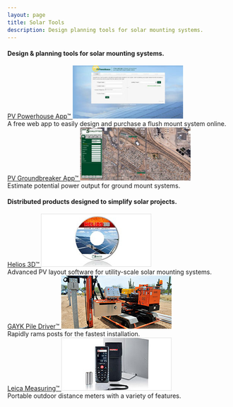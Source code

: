 ```yaml
---
layout: page
title: Solar Tools
description: Design planning tools for solar mounting systems. 
---
```


<h4>Design &amp; planning tools for solar mounting systems.</h4>
<section class="row">

<div class="system-options col-md-4 col-sm-6 col-xs-12">
<a target="_blank" href="http://www.pvpowerhouse.com">PV Powerhouse App™
<img src="images/solar-tools-pvpowerhouse.jpg" width="250" height="120" class="img-responsive" title="PvMax" alt="PV Powerhouse"></a><br>
 <span class="description">A free web app to easily design and purchase a flush mount system online.</span>
</div>
 <div class="system-options col-md-4 col-sm-6 col-xs-12">
      <a target="_blank" href="http://www.pvgroundbreaker.com">PV Groundbreaker App™
      <img src="images/solar-tools-pvgroundbreaker.jpg" width="250" height="120" class="img-responsive" title="PvMini" alt="PV Groundbreaker"></a><br>
      <span class="description">Estimate potential power output for ground mount systems.</span>
</div>
</section>
<h4>Distributed products designed to simplify solar projects.</h4>
<section class="row">
 
 
<div class="system-options col-md-4 col-sm-4 col-xs-12">
     <a href="helios-3d.html">Helios 3D™
     <img src="images/solar-tools-helios.jpg" width="250" height="120" class="img-responsive" alt="Helios 3D"></a><br>
     <span class="description">Advanced PV layout software for utility-scale solar mounting systems.</span>
</div>
<div class="system-options col-md-4 col-sm-4 col-xs-12 ">
     <a href="gayk.html">GAYK Pile Driver™
     <img src="images/solar-tools-gayk.jpg" width="250" height="120" class="img-responsive" alt="GAYK Pile Driver"></a><br>
     <span class="description">Rapidly rams posts for the fastest installation.</span>
</div>

<div class="system-options last col-md-4 col-sm-4 col-xs-12">
     <a href="measuring-tools.html">Leica Measuring™
     <img src="images/solar-tools-leica.jpg" width="250" height="120" class="img-responsive" alt="Leica Measuring Device"></a><br>
     <span class="description">Portable outdoor distance meters with a variety of features.</span>
</div>


</section>